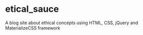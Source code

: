 # etical_sauce
A blog site about ethical concepts using HTML, CSS, jQuery and MaterializeCSS framework
